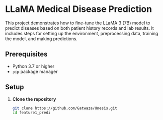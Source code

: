 # LLaMA Medical Disease Prediction

This project demonstrates how to fine-tune the LLaMA 3 (7B) model to predict diseases based on both patient history records and lab results. It includes steps for setting up the environment, preprocessing data, training the model, and making predictions.


## Prerequisites

- Python 3.7 or higher
- `pip` package manager

## Setup

1. **Clone the repository**

   ```sh
   git clone https://github.com/Gatwaza/Unesis.git
   cd feature1_predi

